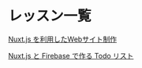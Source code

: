 # レッスン一覧

[Nuxt.js を利用したWebサイト制作](/lessons/website)

[Nuxt.js と Firebase で作る Todo リスト](/lessons/todolist)

